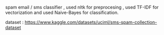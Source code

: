 spam email / sms classifier , used nltk for preprocesing , used TF-IDF for vectorization and used Naive-Bayes for classification.

dataset : https://www.kaggle.com/datasets/uciml/sms-spam-collection-dataset
